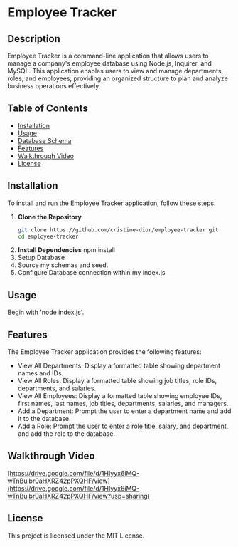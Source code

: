 # Employee Tracker

## Description
Employee Tracker is a command-line application that allows users to manage a company's employee database using Node.js, Inquirer, and MySQL. This application enables users to view and manage departments, roles, and employees, providing an organized structure to plan and analyze business operations effectively.

## Table of Contents
- [Installation](#installation)
- [Usage](#usage)
- [Database Schema](#database-schema)
- [Features](#features)
- [Walkthrough Video](#walkthrough-video)
- [License](#license)

## Installation
To install and run the Employee Tracker application, follow these steps:

1. **Clone the Repository**
   ```bash
   git clone https://github.com/cristine-dior/employee-tracker.git
   cd employee-tracker
2. **Install Dependencies**
   npm install
3. Setup Database
4. Source my schemas and seed.
5. Configure Database connection within my index.js

## Usage
Begin with 'node index.js'.

## Features
The Employee Tracker application provides the following features:

- View All Departments: Display a formatted table showing department names and IDs.
- View All Roles: Display a formatted table showing job titles, role IDs, departments, and salaries.
- View All Employees: Display a formatted table showing employee IDs, first names, last names, job titles, departments, salaries, and managers.
- Add a Department: Prompt the user to enter a department name and add it to the database.
- Add a Role: Prompt the user to enter a role title, salary, and department, and add the role to the database.

## Walkthrough Video
[https://drive.google.com/file/d/1HIyyx6iMQ-wTnBuibr0aHXRZ42pPXQHF/view](https://drive.google.com/file/d/1HIyyx6iMQ-wTnBuibr0aHXRZ42pPXQHF/view?usp=sharing)

## License
This project is licensed under the MIT License.
